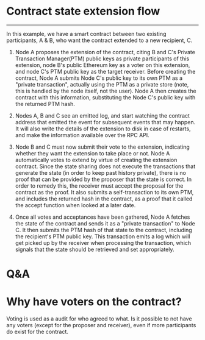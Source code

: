 # Contract state extension flow

---

In this example, we have a smart contract between two existing participants, A & B, who want the contract extended to a 
new recipient, C.

1. Node A proposes the extension of the contract, citing B and C's Private Transaction Manager(PTM) public keys as 
private participants of this extension, node B's public Ethereum key as a voter on this extension, and node C's PTM 
public key as the target receiver.
Before creating the contract, Node A submits Node C's public key to its own PTM as a "private transaction", actually 
using the PTM as a private store (note, this is handled by the node itself, not the user).
Node A then creates the contract with this information, substituting the Node C's public key with the returned PTM hash.

2. Nodes A, B and C see an emitted log, and start watching the contract address that emitted the event for subsequent 
events that may happen. It will also write the details of the extension to disk in case of restarts, and make the 
information available over the RPC API.

3.  Node B and C must now submit their vote to the extension, indicating whether they want the extension to take place 
or not. Node A automatically votes to extend by virtue of creating the extension contract. Since the state sharing does 
not execute the transactions that generate the state 
(in order to keep past history private), there is no proof that can be provided by the proposer that the state is 
correct. In order to remedy this, the receiver must accept the proposal for the contract as the proof. It also submits 
a self-transaction to its own PTM, and includes the returned hash in the contract, as a proof that it called the 
accept function when looked at a later date.

4. Once all votes and acceptances have been gathered, Node A fetches the state of the contract and sends it as a 
"private transaction" to Node C. It then submits the PTM hash of that state to the contract, including the recipient's 
PTM public key. This transaction emits a log which will get picked up by the receiver when processing the transaction, 
which signals that the state should be retrieved and set appropriately.

# Q&A

# Why have voters on the contract?
Voting is used as a audit for who agreed to what. Is it possible to not have any voters (except for the proposer and 
receiver), even if more participants do exist for the contract.